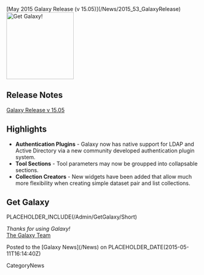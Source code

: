 <div class='newsItemHeader'>[May 2015 Galaxy Release (v 15.05)](/News/2015_53_GalaxyRelease)</div>

<div class='right'><a href='http://getgalaxy.org'><img src='/Images/Logos/GetGalaxyOrg.png' alt='Get Galaxy!' width=175 /></a></div>
 
## Release Notes

[Galaxy Release v 15.05](http://galaxy.readthedocs.org/en/master/releases/15.05_announce.html)

## Highlights
* **Authentication Plugins** - Galaxy now has native support for LDAP and Active Directory via a new community developed authentication plugin system.
* **Tool Sections** - Tool parameters may now be groupped into collapsable sections.
* **Collection Creators** - New widgets have been added that allow much more flexibility when creating simple dataset pair and list collections.

## Get Galaxy
PLACEHOLDER_INCLUDE(/Admin/GetGalaxy/Short)



*Thanks for using Galaxy!* <br />
[The Galaxy Team](/GalaxyTeam)

<div class='newsItemFooter'>Posted to the [Galaxy News](/News) on PLACEHOLDER_DATE(2015-05-11T16:14:40Z)</div>

CategoryNews
